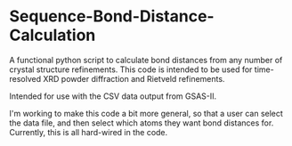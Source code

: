 # Sequence-Bond-Distance-Calculation
A functional python script to calculate bond distances from any number of crystal structure refinements. This code is intended to be used for time-resolved XRD powder diffraction and Rietveld refinements.

Intended for use with the CSV data output from GSAS-II.  

I'm working to make this code a bit more general, so that a user can select the data file, and then select which atoms they want bond distances for.  Currently, this is all hard-wired in the code.

